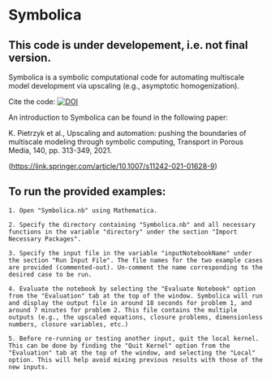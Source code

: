 

# Symbolica
## This code is under developement, i.e. not final version.
Symbolica is a symbolic computational code for automating multiscale model development via upscaling (e.g., asymptotic homogenization).

Cite the code: [![DOI](https://zenodo.org/badge/613093394.svg)](https://zenodo.org/badge/latestdoi/613093394)

An introduction to Symbolica can be found in the following paper:

K. Pietrzyk et al., Upscaling and automation: pushing the boundaries of multiscale modeling through symbolic computing,
Transport in Porous Media, 140, pp. 313-349, 2021.

(https://link.springer.com/article/10.1007/s11242-021-01628-9)

## To run the provided examples:

	1. Open "Symbolica.nb" using Mathematica.

	2. Specify the directory containing "Symbolica.nb" and all necessary functions in the variable "directory" under the section "Import Necessary Packages".

	3. Specify the input file in the variable "inputNotebookName" under the section "Run Input File". The file names for the two example cases are provided (commented-out). Un-comment the name corresponding to the desired case to be run.

	4. Evaluate the notebook by selecting the "Evaluate Notebook" option from the "Evaluation" tab at the top of the window. Symbolica will run and display the output file in around 18 seconds for problem 1, and around 7 minutes for problem 2. This file contains the multiple outputs (e.g., the upscaled equations, closure problems, dimensionless numbers, closure variables, etc.)

	5. Before re-running or testing another input, quit the local kernel. This can be done by finding the "Quit Kernel" option from the "Evaluation" tab at the top of the window, and selecting the "Local" option. This will help avoid mixing previous results with those of the new inputs.
